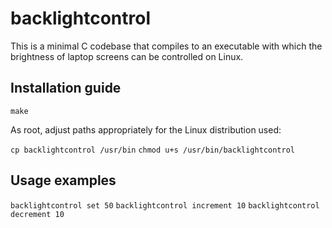 # backlightcontrol

This is a minimal C codebase that compiles to an executable with which the brightness of laptop screens can be controlled on Linux.

## Installation guide

`make`

As root, adjust paths appropriately for the Linux distribution used:

`cp backlightcontrol /usr/bin`
`chmod u+s /usr/bin/backlightcontrol`

## Usage examples

`backlightcontrol set 50`
`backlightcontrol increment 10`
`backlightcontrol decrement 10`
